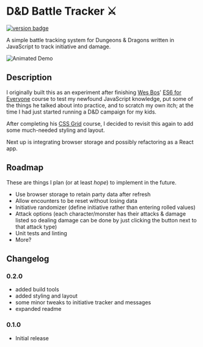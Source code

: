 # D&D Battle Tracker ⚔️
[![version badge](https://img.shields.io/github/package-json/v/jazzsequence/DnD-Battle-Tracker)](https://github.com/jazzsequence/DnD-Battle-Tracker/releases/)

A simple battle tracking system for Dungeons &amp; Dragons written in JavaScript to track initiative and damage.

![Animated Demo](https://media.giphy.com/media/chb2RfSawhoj7KYyvb/giphy.gif)

## Description

I originally built this as an experiment after finishing [Wes Bos](https://github.com/wesbos)' [ES6 for Everyone](https://es6.io/) course to test my newfound JavaScript knowledge, put some of the things he talked about into practice, and to scratch my own itch; at the time I had just started running a D&D campaign for my kids.

After completing his [CSS Grid](https://cssgrid.io/) course, I decided to revisit this again to add some much-needed styling and layout.

Next up is integrating browser storage and possibly refactoring as a React app.

## Roadmap
These are things I plan (or at least _hope_) to implement in the future.

* Use browser storage to retain party data after refresh
* Allow encounters to be reset without losing data
* Initiative randomizer (define initiative rather than entering rolled values)
* Attack options (each character/monster has their attacks & damage listed so dealing damage can be done by just clicking the button next to that attack type)
* Unit tests and linting
* More?

## Changelog

### 0.2.0
* added build tools
* added styling and layout
* some minor tweaks to initiative tracker and messages
* expanded readme

### 0.1.0
* Initial release